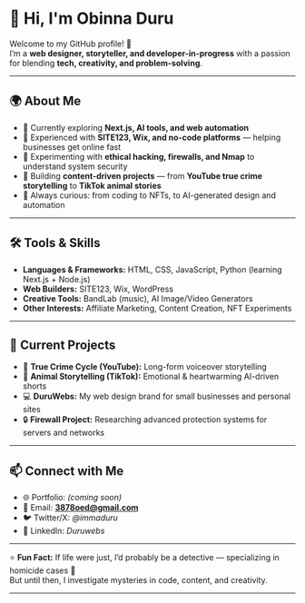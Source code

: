 # 👋 Hi, I'm Obinna Duru  

Welcome to my GitHub profile! 🚀  
I’m a **web designer, storyteller, and developer-in-progress** with a passion for blending **tech, creativity, and problem-solving**.  

---

## 🌍 About Me  
- 🔹 Currently exploring **Next.js, AI tools, and web automation**  
- 🔹 Experienced with **SITE123, Wix, and no-code platforms** — helping businesses get online fast  
- 🔹 Experimenting with **ethical hacking, firewalls, and Nmap** to understand system security  
- 🔹 Building **content-driven projects** — from **YouTube true crime storytelling** to **TikTok animal stories**  
- 🔹 Always curious: from coding to NFTs, to AI-generated design and automation  

---

## 🛠️ Tools & Skills  
- **Languages & Frameworks:** HTML, CSS, JavaScript, Python (learning Next.js + Node.js)  
- **Web Builders:** SITE123, Wix, WordPress  
- **Creative Tools:** BandLab (music), AI Image/Video Generators  
- **Other Interests:** Affiliate Marketing, Content Creation, NFT Experiments  

---

## 📌 Current Projects  
- 🎥 **True Crime Cycle (YouTube):** Long-form voiceover storytelling  
- 🐾 **Animal Storytelling (TikTok):** Emotional & heartwarming AI-driven shorts  
- 💻 **DuruWebs:** My web design brand for small businesses and personal sites  
- 🔒 **Firewall Project:** Researching advanced protection systems for servers and networks  

---

## 📫 Connect with Me  
- 🌐 Portfolio: *(coming soon)*  
- 📧 Email: **3878oed@gmail.com**  
- 🐦 Twitter/X: *@immaduru*  
- 💼 LinkedIn: *Duruwebs*  

---

⭐ **Fun Fact:** If life were just, I’d probably be a detective — specializing in homicide cases 👀  
But until then, I investigate mysteries in code, content, and creativity.  

---
